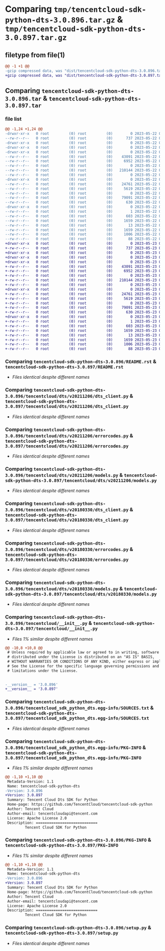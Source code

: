 # Comparing `tmp/tencentcloud-sdk-python-dts-3.0.896.tar.gz` & `tmp/tencentcloud-sdk-python-dts-3.0.897.tar.gz`

## filetype from file(1)

```diff
@@ -1 +1 @@
-gzip compressed data, was "dist/tencentcloud-sdk-python-dts-3.0.896.tar", last modified: Mon May 22 00:21:57 2023, max compression
+gzip compressed data, was "dist/tencentcloud-sdk-python-dts-3.0.897.tar", last modified: Tue May 23 02:21:27 2023, max compression
```

## Comparing `tencentcloud-sdk-python-dts-3.0.896.tar` & `tencentcloud-sdk-python-dts-3.0.897.tar`

### file list

```diff
@@ -1,24 +1,24 @@
-drwxr-xr-x   0 root         (0) root         (0)        0 2023-05-22 00:21:57.000000 tencentcloud-sdk-python-dts-3.0.896/
--rw-r--r--   0 root         (0) root         (0)      737 2023-05-22 00:21:57.000000 tencentcloud-sdk-python-dts-3.0.896/README.rst
-drwxr-xr-x   0 root         (0) root         (0)        0 2023-05-22 00:21:57.000000 tencentcloud-sdk-python-dts-3.0.896/tencentcloud/
-drwxr-xr-x   0 root         (0) root         (0)        0 2023-05-22 00:21:57.000000 tencentcloud-sdk-python-dts-3.0.896/tencentcloud/dts/
-drwxr-xr-x   0 root         (0) root         (0)        0 2023-05-22 00:21:57.000000 tencentcloud-sdk-python-dts-3.0.896/tencentcloud/dts/v20211206/
--rw-r--r--   0 root         (0) root         (0)    43091 2023-05-22 00:21:57.000000 tencentcloud-sdk-python-dts-3.0.896/tencentcloud/dts/v20211206/dts_client.py
--rw-r--r--   0 root         (0) root         (0)     6952 2023-05-22 00:21:57.000000 tencentcloud-sdk-python-dts-3.0.896/tencentcloud/dts/v20211206/errorcodes.py
--rw-r--r--   0 root         (0) root         (0)        0 2023-05-22 00:21:57.000000 tencentcloud-sdk-python-dts-3.0.896/tencentcloud/dts/v20211206/__init__.py
--rw-r--r--   0 root         (0) root         (0)   210144 2023-05-22 00:21:57.000000 tencentcloud-sdk-python-dts-3.0.896/tencentcloud/dts/v20211206/models.py
--rw-r--r--   0 root         (0) root         (0)        0 2023-05-22 00:21:57.000000 tencentcloud-sdk-python-dts-3.0.896/tencentcloud/dts/__init__.py
-drwxr-xr-x   0 root         (0) root         (0)        0 2023-05-22 00:21:57.000000 tencentcloud-sdk-python-dts-3.0.896/tencentcloud/dts/v20180330/
--rw-r--r--   0 root         (0) root         (0)    24761 2023-05-22 00:21:57.000000 tencentcloud-sdk-python-dts-3.0.896/tencentcloud/dts/v20180330/dts_client.py
--rw-r--r--   0 root         (0) root         (0)     5619 2023-05-22 00:21:57.000000 tencentcloud-sdk-python-dts-3.0.896/tencentcloud/dts/v20180330/errorcodes.py
--rw-r--r--   0 root         (0) root         (0)        0 2023-05-22 00:21:57.000000 tencentcloud-sdk-python-dts-3.0.896/tencentcloud/dts/v20180330/__init__.py
--rw-r--r--   0 root         (0) root         (0)    79091 2023-05-22 00:21:57.000000 tencentcloud-sdk-python-dts-3.0.896/tencentcloud/dts/v20180330/models.py
--rw-r--r--   0 root         (0) root         (0)      630 2023-05-22 00:21:57.000000 tencentcloud-sdk-python-dts-3.0.896/tencentcloud/__init__.py
-drwxr-xr-x   0 root         (0) root         (0)        0 2023-05-22 00:21:57.000000 tencentcloud-sdk-python-dts-3.0.896/tencentcloud_sdk_python_dts.egg-info/
--rw-r--r--   0 root         (0) root         (0)        1 2023-05-22 00:21:57.000000 tencentcloud-sdk-python-dts-3.0.896/tencentcloud_sdk_python_dts.egg-info/dependency_links.txt
--rw-r--r--   0 root         (0) root         (0)      603 2023-05-22 00:21:57.000000 tencentcloud-sdk-python-dts-3.0.896/tencentcloud_sdk_python_dts.egg-info/SOURCES.txt
--rw-r--r--   0 root         (0) root         (0)     1659 2023-05-22 00:21:57.000000 tencentcloud-sdk-python-dts-3.0.896/tencentcloud_sdk_python_dts.egg-info/PKG-INFO
--rw-r--r--   0 root         (0) root         (0)       13 2023-05-22 00:21:57.000000 tencentcloud-sdk-python-dts-3.0.896/tencentcloud_sdk_python_dts.egg-info/top_level.txt
--rw-r--r--   0 root         (0) root         (0)     1659 2023-05-22 00:21:57.000000 tencentcloud-sdk-python-dts-3.0.896/PKG-INFO
--rw-r--r--   0 root         (0) root         (0)     1006 2023-05-22 00:21:57.000000 tencentcloud-sdk-python-dts-3.0.896/setup.py
--rw-r--r--   0 root         (0) root         (0)       88 2023-05-22 00:21:57.000000 tencentcloud-sdk-python-dts-3.0.896/setup.cfg
+drwxr-xr-x   0 root         (0) root         (0)        0 2023-05-23 02:21:27.000000 tencentcloud-sdk-python-dts-3.0.897/
+-rw-r--r--   0 root         (0) root         (0)      737 2023-05-23 02:21:27.000000 tencentcloud-sdk-python-dts-3.0.897/README.rst
+drwxr-xr-x   0 root         (0) root         (0)        0 2023-05-23 02:21:27.000000 tencentcloud-sdk-python-dts-3.0.897/tencentcloud/
+drwxr-xr-x   0 root         (0) root         (0)        0 2023-05-23 02:21:27.000000 tencentcloud-sdk-python-dts-3.0.897/tencentcloud/dts/
+drwxr-xr-x   0 root         (0) root         (0)        0 2023-05-23 02:21:27.000000 tencentcloud-sdk-python-dts-3.0.897/tencentcloud/dts/v20211206/
+-rw-r--r--   0 root         (0) root         (0)    43091 2023-05-23 02:21:27.000000 tencentcloud-sdk-python-dts-3.0.897/tencentcloud/dts/v20211206/dts_client.py
+-rw-r--r--   0 root         (0) root         (0)     6952 2023-05-23 02:21:27.000000 tencentcloud-sdk-python-dts-3.0.897/tencentcloud/dts/v20211206/errorcodes.py
+-rw-r--r--   0 root         (0) root         (0)        0 2023-05-23 02:21:27.000000 tencentcloud-sdk-python-dts-3.0.897/tencentcloud/dts/v20211206/__init__.py
+-rw-r--r--   0 root         (0) root         (0)   210144 2023-05-23 02:21:27.000000 tencentcloud-sdk-python-dts-3.0.897/tencentcloud/dts/v20211206/models.py
+-rw-r--r--   0 root         (0) root         (0)        0 2023-05-23 02:21:27.000000 tencentcloud-sdk-python-dts-3.0.897/tencentcloud/dts/__init__.py
+drwxr-xr-x   0 root         (0) root         (0)        0 2023-05-23 02:21:27.000000 tencentcloud-sdk-python-dts-3.0.897/tencentcloud/dts/v20180330/
+-rw-r--r--   0 root         (0) root         (0)    24761 2023-05-23 02:21:27.000000 tencentcloud-sdk-python-dts-3.0.897/tencentcloud/dts/v20180330/dts_client.py
+-rw-r--r--   0 root         (0) root         (0)     5619 2023-05-23 02:21:27.000000 tencentcloud-sdk-python-dts-3.0.897/tencentcloud/dts/v20180330/errorcodes.py
+-rw-r--r--   0 root         (0) root         (0)        0 2023-05-23 02:21:27.000000 tencentcloud-sdk-python-dts-3.0.897/tencentcloud/dts/v20180330/__init__.py
+-rw-r--r--   0 root         (0) root         (0)    79091 2023-05-23 02:21:27.000000 tencentcloud-sdk-python-dts-3.0.897/tencentcloud/dts/v20180330/models.py
+-rw-r--r--   0 root         (0) root         (0)      630 2023-05-23 02:21:27.000000 tencentcloud-sdk-python-dts-3.0.897/tencentcloud/__init__.py
+drwxr-xr-x   0 root         (0) root         (0)        0 2023-05-23 02:21:27.000000 tencentcloud-sdk-python-dts-3.0.897/tencentcloud_sdk_python_dts.egg-info/
+-rw-r--r--   0 root         (0) root         (0)        1 2023-05-23 02:21:27.000000 tencentcloud-sdk-python-dts-3.0.897/tencentcloud_sdk_python_dts.egg-info/dependency_links.txt
+-rw-r--r--   0 root         (0) root         (0)      603 2023-05-23 02:21:27.000000 tencentcloud-sdk-python-dts-3.0.897/tencentcloud_sdk_python_dts.egg-info/SOURCES.txt
+-rw-r--r--   0 root         (0) root         (0)     1659 2023-05-23 02:21:27.000000 tencentcloud-sdk-python-dts-3.0.897/tencentcloud_sdk_python_dts.egg-info/PKG-INFO
+-rw-r--r--   0 root         (0) root         (0)       13 2023-05-23 02:21:27.000000 tencentcloud-sdk-python-dts-3.0.897/tencentcloud_sdk_python_dts.egg-info/top_level.txt
+-rw-r--r--   0 root         (0) root         (0)     1659 2023-05-23 02:21:27.000000 tencentcloud-sdk-python-dts-3.0.897/PKG-INFO
+-rw-r--r--   0 root         (0) root         (0)     1006 2023-05-23 02:21:27.000000 tencentcloud-sdk-python-dts-3.0.897/setup.py
+-rw-r--r--   0 root         (0) root         (0)       88 2023-05-23 02:21:27.000000 tencentcloud-sdk-python-dts-3.0.897/setup.cfg
```

### Comparing `tencentcloud-sdk-python-dts-3.0.896/README.rst` & `tencentcloud-sdk-python-dts-3.0.897/README.rst`

 * *Files identical despite different names*

### Comparing `tencentcloud-sdk-python-dts-3.0.896/tencentcloud/dts/v20211206/dts_client.py` & `tencentcloud-sdk-python-dts-3.0.897/tencentcloud/dts/v20211206/dts_client.py`

 * *Files identical despite different names*

### Comparing `tencentcloud-sdk-python-dts-3.0.896/tencentcloud/dts/v20211206/errorcodes.py` & `tencentcloud-sdk-python-dts-3.0.897/tencentcloud/dts/v20211206/errorcodes.py`

 * *Files identical despite different names*

### Comparing `tencentcloud-sdk-python-dts-3.0.896/tencentcloud/dts/v20211206/models.py` & `tencentcloud-sdk-python-dts-3.0.897/tencentcloud/dts/v20211206/models.py`

 * *Files identical despite different names*

### Comparing `tencentcloud-sdk-python-dts-3.0.896/tencentcloud/dts/v20180330/dts_client.py` & `tencentcloud-sdk-python-dts-3.0.897/tencentcloud/dts/v20180330/dts_client.py`

 * *Files identical despite different names*

### Comparing `tencentcloud-sdk-python-dts-3.0.896/tencentcloud/dts/v20180330/errorcodes.py` & `tencentcloud-sdk-python-dts-3.0.897/tencentcloud/dts/v20180330/errorcodes.py`

 * *Files identical despite different names*

### Comparing `tencentcloud-sdk-python-dts-3.0.896/tencentcloud/dts/v20180330/models.py` & `tencentcloud-sdk-python-dts-3.0.897/tencentcloud/dts/v20180330/models.py`

 * *Files identical despite different names*

### Comparing `tencentcloud-sdk-python-dts-3.0.896/tencentcloud/__init__.py` & `tencentcloud-sdk-python-dts-3.0.897/tencentcloud/__init__.py`

 * *Files 1% similar despite different names*

```diff
@@ -10,8 +10,8 @@
 # Unless required by applicable law or agreed to in writing, software
 # distributed under the License is distributed on an "AS IS" BASIS,
 # WITHOUT WARRANTIES OR CONDITIONS OF ANY KIND, either express or implied.
 # See the License for the specific language governing permissions and
 # limitations under the License.
 
 
-__version__ = '3.0.896'
+__version__ = '3.0.897'
```

### Comparing `tencentcloud-sdk-python-dts-3.0.896/tencentcloud_sdk_python_dts.egg-info/SOURCES.txt` & `tencentcloud-sdk-python-dts-3.0.897/tencentcloud_sdk_python_dts.egg-info/SOURCES.txt`

 * *Files identical despite different names*

### Comparing `tencentcloud-sdk-python-dts-3.0.896/tencentcloud_sdk_python_dts.egg-info/PKG-INFO` & `tencentcloud-sdk-python-dts-3.0.897/tencentcloud_sdk_python_dts.egg-info/PKG-INFO`

 * *Files 1% similar despite different names*

```diff
@@ -1,10 +1,10 @@
 Metadata-Version: 1.1
 Name: tencentcloud-sdk-python-dts
-Version: 3.0.896
+Version: 3.0.897
 Summary: Tencent Cloud Dts SDK for Python
 Home-page: https://github.com/TencentCloud/tencentcloud-sdk-python
 Author: Tencent Cloud
 Author-email: tencentcloudapi@tencent.com
 License: Apache License 2.0
 Description: ============================
         Tencent Cloud SDK for Python
```

### Comparing `tencentcloud-sdk-python-dts-3.0.896/PKG-INFO` & `tencentcloud-sdk-python-dts-3.0.897/PKG-INFO`

 * *Files 1% similar despite different names*

```diff
@@ -1,10 +1,10 @@
 Metadata-Version: 1.1
 Name: tencentcloud-sdk-python-dts
-Version: 3.0.896
+Version: 3.0.897
 Summary: Tencent Cloud Dts SDK for Python
 Home-page: https://github.com/TencentCloud/tencentcloud-sdk-python
 Author: Tencent Cloud
 Author-email: tencentcloudapi@tencent.com
 License: Apache License 2.0
 Description: ============================
         Tencent Cloud SDK for Python
```

### Comparing `tencentcloud-sdk-python-dts-3.0.896/setup.py` & `tencentcloud-sdk-python-dts-3.0.897/setup.py`

 * *Files identical despite different names*

